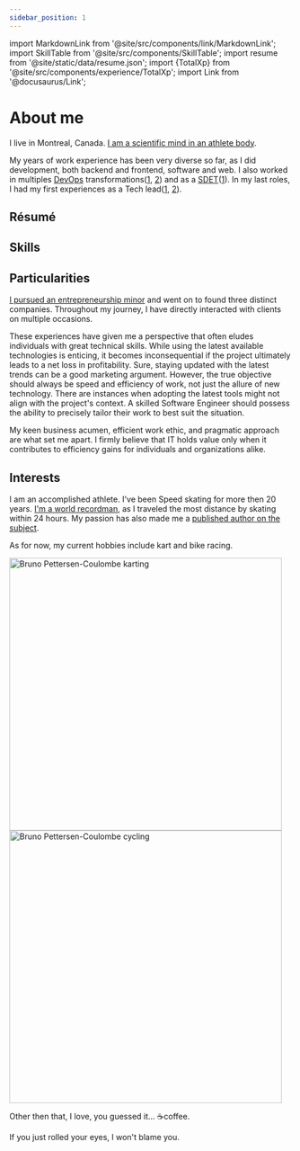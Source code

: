 ```yaml
---
sidebar_position: 1
---
```


import MarkdownLink from '@site/src/components/link/MarkdownLink';
import SkillTable from '@site/src/components/SkillTable';
import resume from '@site/static/data/resume.json';
import {TotalXp} from '@site/src/components/experience/TotalXp';
import Link from '@docusaurus/Link';

# About me

I live in Montreal, Canada. [I am a scientific mind in an athlete body](https://passionpvss.blogspot.com/2017/06/scientist-mind-athlete-body.html).

My <Link to="/docs/category/experiences/"><TotalXp work={resume.work}/> years of work experience has been very diverse so far</Link>, as I did development, both backend and frontend, software and web. I also worked in multiples [DevOps](https://www.atlassian.com/devops) transformations([1](/docs/experiences/devops_developer_at_societe_generale/), [2](/docs/experiences/devops-developer-at-rona/)) and as a [SDET](https://www.softwaretestinghelp.com/what-is-sdet/)([1](/docs/experiences/sdet-tech-lead-at-national-bank-of-canada/)). In my last roles, I had my first experiences as a Tech lead([1](/docs/experiences/backend-tech-lead-at-rona/), [2](/docs/experiences/devops-developer-at-rona/)).

## Résumé

<MarkdownLink button
  to='https://registry.jsonresume.org/brunopc-net'
  text='Online 📃'
/>

<MarkdownLink button
  to='/files/resume.pdf'
  text='PDF 📃'
/>

<MarkdownLink button
  to='https://registry.jsonresume.org/brunopc-net.json'
  text='JSON 📃'
/>

<MarkdownLink button
  to='https://registry.jsonresume.org/brunopc-net.yaml'
  text='Yaml 📃'
/>

## Skills

<SkillTable skills={resume.skills} />

## Particularities

[I pursued an entrepreneurship minor](/docs/education/entrepreneurship-minor) and went on to found three distinct companies. Throughout my journey, I have directly interacted with clients on multiple occasions.

These experiences have given me a perspective that often eludes individuals with great technical skills. While using the latest available technologies is enticing, it becomes inconsequential if the project ultimately leads to a net loss in profitability. Sure, staying updated with the latest trends can be a good marketing argument. However, the true objective should always be speed and efficiency of work, not just the allure of new technology. There are instances when adopting the latest tools might not align with the project's context. A skilled Software Engineer should possess the ability to precisely tailor their work to best suit the situation.

My keen business acumen, efficient work ethic, and pragmatic approach are what set me apart. I firmly believe that IT holds value only when it contributes to efficiency gains for individuals and organizations alike.

## Interests

I am an accomplished athlete. I've been Speed skating for more then 20 years. [I'm a world recordman](https://www-rollerenligne-com.translate.goog/rencontre-avec-bruno-pettersen-coulombe-vainqueur-solo-des-24h-rollers-de-montreal-canada/?_x_tr_sl=fr&_x_tr_tl=en&_x_tr_hl=fr&_x_tr_pto=wapp), as I traveled the most distance by skating within 24 hours. My passion has also made me a [published author on the subject](../static/files/Preview_Le_patinage_de_vitesse_courte_piste_2.pdf).

As for now, my current hobbies include kart and bike racing.

<div className="row">
  <div className="sideBySide">
    <Link to="https://www.facebook.com/bruno.dorais.9">
      <img
        alt="Bruno Pettersen-Coulombe karting"
        src={require('@site/static/img/Bruno-PC-karting.webp').default}
        width="485"
        heigth="333"
        srcSet={require('@site/static/img/Bruno-PC-karting-small.webp').default+" 245w,"+require('@site/static/img/Bruno-PC-karting.webp').default+" 485w"}
        sizes="(max-width: 510px) 245px, 485px"
        loading="lazy"
      />
    </Link>
  </div>
  <div className="sideBySide">
    <img
      alt="Bruno Pettersen-Coulombe cycling"
      src={require('@site/static/img/Bruno-PC-cycling.webp').default}
      width="485"
      heigth="333"
      srcSet={require('@site/static/img/Bruno-PC-cycling-small.webp').default+" 245w,"+require('@site/static/img/Bruno-PC-cycling.webp').default+" 485w"}
      sizes="(max-width: 510px) 245px, 485px"
      loading="lazy"
    />
  </div>
</div>

Other then that, I love, you guessed it… ☕coffee.

If you just rolled your eyes, I won't blame you.
